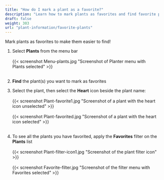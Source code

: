 ```yaml
---
title: "How do I mark a plant as a favorite?"
description: "Learn how to mark plants as favorites and find favorite plants"
draft: false
weight: 303
url: "plant-information/favorite-plants"
---
```


Mark plants as favorites to make them easier to find!

1. Select **Plants** from the menu bar<br /><br />
{{< screenshot Menu-plants.jpg "Screenshot of Planter menu with Plants selected" >}}<br /><br />

2. **Find** the plant(s) you want to mark as favorites

3. Select the plant, then select the **Heart** icon beside the plant name:<br /><br />
{{< screenshot Plant-favorite1.jpg "Screenshot of a plant with the heart icon unselected" >}}<br /><br />
{{< screenshot Plant-favorited.jpg "Screenshot of a plant with the heart icon selected" >}}<br /><br />

4. To see all the plants you have favorited, apply the **Favorites** filter on the **Plants** list<br /><br />
{{< screenshot Plant-filter-icon1.jpg "Screenshot of the plant filter icon" >}}<br /><br />
{{< screenshot Favorite-filter.jpg "Screenshot of the filter menu with Favorites selected" >}}
